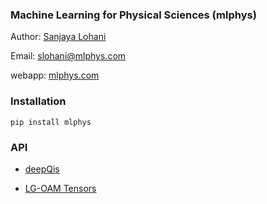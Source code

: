 ### Machine Learning for Physical Sciences (mlphys)
Author: [Sanjaya Lohani](https://sanjayalohani.com)  

Email: slohani@mlphys.com

webapp: [mlphys.com](https://mlphys.com)
### Installation
```pip install mlphys```


### API
* <a href="https://github.com/slohani-ai/machine-learning-for-physical-sciences/tree/main/mlphys/deepqis">deepQis</a>

* <a href="https://github.com/slohani-ai/machine-learning-for-physical-sciences/tree/main/mlphys/lgoam">LG-OAM Tensors</a>


<!--
### Follow me:

[Twitter](https://twitter.com/slohani_ai) 
-->
